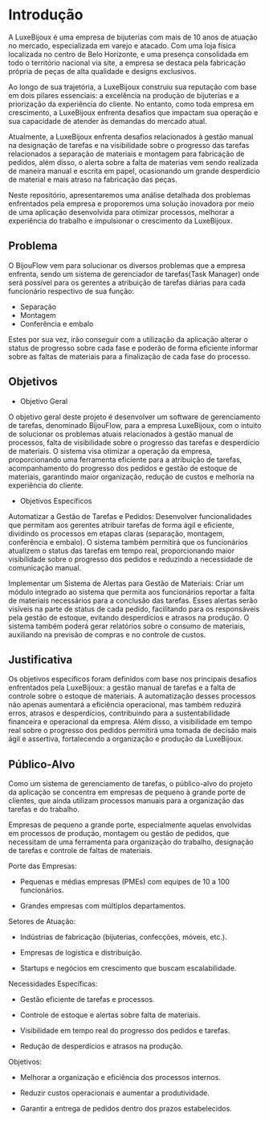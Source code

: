 # Introdução

A LuxeBijoux é uma empresa de bijuterias com mais de 10 anos de atuação no mercado, especializada em varejo e atacado. Com uma loja física localizada no centro de Belo Horizonte, e uma presença consolidada em todo o território nacional via site, a empresa se destaca pela fabricação própria de peças de alta qualidade e designs exclusivos.

Ao longo de sua trajetória, a LuxeBijoux construiu sua reputação com base em dois pilares essenciais: a excelência na produção de bijuterias e a priorização da experiência do cliente. No entanto, como toda empresa em crescimento, a LuxeBijoux enfrenta desafios que impactam sua operação e sua capacidade de atender às demandas do mercado atual.

Atualmente, a LuxeBijoux enfrenta desafios relacionados à gestão manual na designação de tarefas e na visibilidade sobre o progresso das tarefas relacionados a separação de materiais e montagem para fabricação de pedidos, além disso, o alerta sobre a falta de materias vem sendo realizada de maneira manual e escrita em papel, ocasionando um grande desperdício de material e mais atraso na fabricação das peças. 

Neste repositório, apresentaremos uma análise detalhada dos problemas enfrentados pela empresa e proporemos uma solução inovadora por meio de uma aplicação desenvolvida para otimizar processos, melhorar a experiência do trabalho e impulsionar o crescimento da LuxeBijoux.

## Problema

O BijouFlow vem para solucionar os diversos problemas que a empresa enfrenta, sendo um sistema de gerenciador de tarefas(Task Manager) onde será possível para os gerentes a atribuição de tarefas diárias para cada funcionário respectivo de sua função:

- Separação
- Montagem
- Conferência e embalo

Estes por sua vez, irão conseguir com a utilização da aplicação alterar o status de progresso sobre cada fase e poderão de forma eficiente informar sobre as faltas de materiais para a finalização de cada fase do processo. 


## Objetivos
 
- Objetivo Geral

O objetivo geral deste projeto é desenvolver um software de gerenciamento de tarefas, denominado BijouFlow, para a empresa LuxeBijoux, com o intuito de solucionar os problemas atuais relacionados à gestão manual de processos, falta de visibilidade sobre o progresso das tarefas e desperdício de materiais. O sistema visa otimizar a operação da empresa, proporcionando uma ferramenta eficiente para a atribuição de tarefas, acompanhamento do progresso dos pedidos e gestão de estoque de materiais, garantindo maior organização, redução de custos e melhoria na experiência do cliente.

- Objetivos Específicos

Automatizar a Gestão de Tarefas e Pedidos:
Desenvolver funcionalidades que permitam aos gerentes atribuir tarefas de forma ágil e eficiente, dividindo os processos em etapas claras (separação, montagem, conferência e embalo). O sistema também permitirá que os funcionários atualizem o status das tarefas em tempo real, proporcionando maior visibilidade sobre o progresso dos pedidos e reduzindo a necessidade de comunicação manual.

Implementar um Sistema de Alertas para Gestão de Materiais:
Criar um módulo integrado ao sistema que permita aos funcionários reportar a falta de materiais necessários para a conclusão das tarefas. Esses alertas serão visíveis na parte de status de cada pedido, facilitando para os responsáveis pela gestão de estoque, evitando desperdícios e atrasos na produção. O sistema também poderá gerar relatórios sobre o consumo de materiais, auxiliando na previsão de compras e no controle de custos.

## Justificativa

Os objetivos específicos foram definidos com base nos principais desafios enfrentados pela LuxeBijoux: a gestão manual de tarefas e a falta de controle sobre o estoque de materiais. A automatização desses processos não apenas aumentará a eficiência operacional, mas também reduzirá erros, atrasos e desperdícios, contribuindo para a sustentabilidade financeira e operacional da empresa. Além disso, a visibilidade em tempo real sobre o progresso dos pedidos permitirá uma tomada de decisão mais ágil e assertiva, fortalecendo a organização e produção da LuxeBijoux.

## Público-Alvo

Como um sistema de gerenciamento de tarefas, o público-alvo do projeto da aplicação se concentra em empresas de pequeno à grande porte de clientes, que ainda utilizam processos manuais para a organização das tarefas e do trabalho.

Empresas de pequeno a grande porte, especialmente aquelas envolvidas em processos de produção, montagem ou gestão de pedidos, que necessitam de uma ferramenta para organização do trabalho, designação de tarefas e controle de faltas de materiais.

Porte das Empresas:

- Pequenas e médias empresas (PMEs) com equipes de 10 a 100 funcionários.

- Grandes empresas com múltiplos departamentos.

Setores de Atuação:

- Indústrias de fabricação (bijuterias, confecções, móveis, etc.).

- Empresas de logística e distribuição.

- Startups e negócios em crescimento que buscam escalabilidade.

Necessidades Específicas:

- Gestão eficiente de tarefas e processos.

- Controle de estoque e alertas sobre falta de materiais.

- Visibilidade em tempo real do progresso dos pedidos e tarefas.

- Redução de desperdícios e atrasos na produção.

Objetivos:

- Melhorar a organização e eficiência dos processos internos.

- Reduzir custos operacionais e aumentar a produtividade.

- Garantir a entrega de pedidos dentro dos prazos estabelecidos.
  

